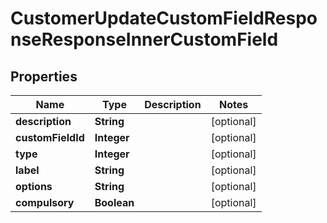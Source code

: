 

# CustomerUpdateCustomFieldResponseResponseInnerCustomField


## Properties

| Name | Type | Description | Notes |
|------------ | ------------- | ------------- | -------------|
|**description** | **String** |  |  [optional] |
|**customFieldId** | **Integer** |  |  [optional] |
|**type** | **Integer** |  |  [optional] |
|**label** | **String** |  |  [optional] |
|**options** | **String** |  |  [optional] |
|**compulsory** | **Boolean** |  |  [optional] |



